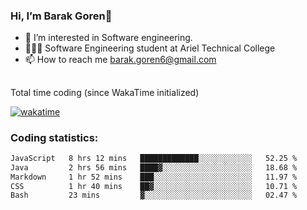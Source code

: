 ###  Hi, I’m Barak Goren👋
- 👀 I’m interested in Software engineering.
- 👨🏼‍🎓 Software Engineering student at Ariel Technical College
- 📫 How to reach me barak.goren6@gmail.com
##
Total time coding (since WakaTime initialized)

[![wakatime](https://wakatime.com/badge/user/5cc5ec80-a806-4ca2-a704-db29274e48cd.svg)](https://wakatime.com/@5cc5ec80-a806-4ca2-a704-db29274e48cd)

   
### Coding statistics:

<!--START_SECTION:waka-->

```txt
JavaScript   8 hrs 12 mins   █████████████░░░░░░░░░░░░   52.25 %
Java         2 hrs 56 mins   ████▓░░░░░░░░░░░░░░░░░░░░   18.68 %
Markdown     1 hr 52 mins    ███░░░░░░░░░░░░░░░░░░░░░░   11.97 %
CSS          1 hr 40 mins    ██▓░░░░░░░░░░░░░░░░░░░░░░   10.71 %
Bash         23 mins         ▓░░░░░░░░░░░░░░░░░░░░░░░░   02.47 %
```

<!--END_SECTION:waka-->

<!---
barakgoren/barakgoren is a ✨ special ✨ repository because its `README.md` (this file) appears on your GitHub profile.
You can click the Preview link to take a look at your changes.
--->
